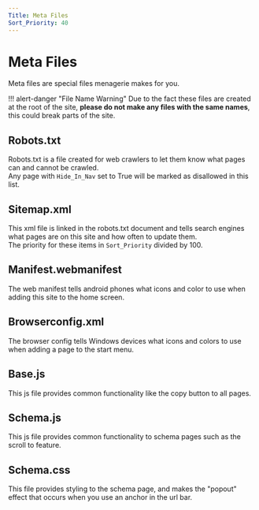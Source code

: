 ```yaml
---
Title: Meta Files
Sort_Priority: 40
---
```


# Meta Files

Meta files are special files menagerie makes for you.

!!! alert-danger "File Name Warning"
    Due to the fact these files are created at the root of the site, **please do not make any files with the same names**,
    this could break parts of the site.

## Robots.txt

Robots.txt is a file created for web crawlers to let them know what pages can and cannot be crawled.  
Any page with `Hide_In_Nav` set to True will be marked as disallowed in this list.

## Sitemap.xml

This xml file is linked in the robots.txt document and tells search engines what pages are on this site and how often to
update them.  
The priority for these items in `Sort_Priority` divided by 100.

## Manifest.webmanifest

The web manifest tells android phones what icons and color to use when adding this site to the home screen.

## Browserconfig.xml

The browser config tells Windows devices what icons and colors to use when adding a page to the start menu.

## Base.js

This js file provides common functionality like the copy button to all pages.

## Schema.js

This js file provides common functionality to schema pages such as the scroll to feature.

## Schema.css

This file provides styling to the schema page, and makes the "popout" effect that occurs when you use an anchor in the
url bar.